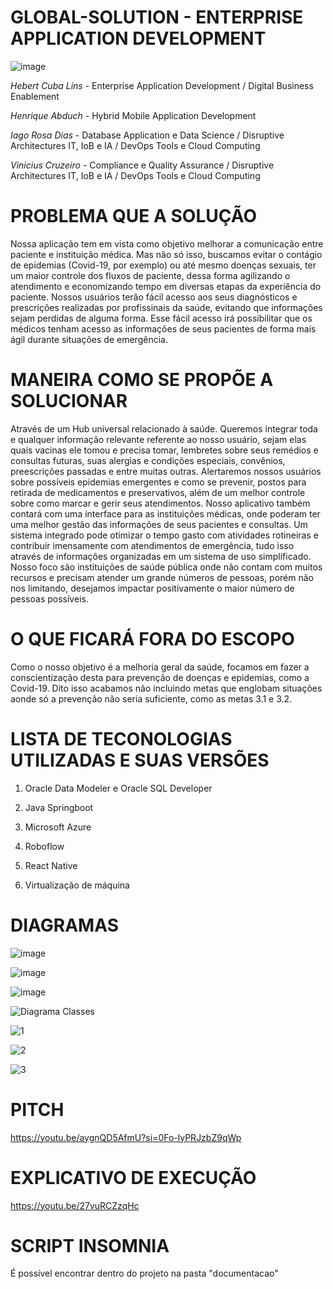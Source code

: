 # GLOBAL-SOLUTION - ENTERPRISE APPLICATION DEVELOPMENT

![image](https://github.com/HebertLins/Sprint-1-JAVA/assets/111543334/cfad3699-e26c-4688-ba36-528b5e970c8a)

*Hebert Cuba Lins*    - Enterprise Application Development / Digital Business Enablement

*Henrique Abduch*     - Hybrid Mobile Application Development

*Iago Rosa Dias*      - Database Application e Data Science / Disruptive Architectures IT, IoB e IA / DevOps Tools e Cloud Computing

*Vinicius Cruzeiro*   - Compliance e Quality Assurance / Disruptive Architectures IT, IoB e IA / DevOps Tools e Cloud Computing


# PROBLEMA QUE A SOLUÇÃO

Nossa aplicação tem em vista como objetivo melhorar a comunicação entre paciente e instituição médica. Mas não só isso, buscamos evitar o contágio de epidemias (Covid-19, por exemplo) ou até mesmo doenças sexuais, ter um maior controle dos fluxos de paciente, dessa forma agilizando o atendimento e economizando tempo em diversas etapas da experiência do paciente. Nossos usuários terão fácil acesso aos seus diagnósticos e prescrições realizadas por profissinais da saúde, evitando que informações sejam perdidas de alguma forma. Esse fácil acesso irá possibilitar que os médicos tenham acesso as informações de seus pacientes de forma mais ágil durante situações de emergência.

# MANEIRA COMO SE PROPÕE A SOLUCIONAR

Através de um Hub universal relacionado à saúde. Queremos integrar toda e qualquer informação relevante referente ao nosso usuário, sejam elas quais vacinas ele tomou e precisa tomar, lembretes sobre seus remédios e consultas futuras, suas alergias e condições especiais, convênios, preescrições passadas e entre muitas outras. Alertaremos nossos usuários sobre possíveis epidemias emergentes e como se prevenir, postos para retirada de medicamentos e preservativos, além de um melhor controle sobre como marcar e gerir seus atendimentos. 
Nosso aplicativo também contará com uma interface para as instituições médicas, onde poderam ter uma melhor gestão das informações de seus pacientes e consultas. Um sistema integrado pode otimizar o tempo gasto com atividades rotineiras e contribuir imensamente com atendimentos de emergência, tudo isso através de informações organizadas em um sistema de uso simplificado. Nosso foco são instituições de saúde pública onde não contam com muitos recursos e precisam atender um grande números de pessoas, porém não nos limitando, desejamos impactar positivamente o maior número de pessoas possíveis.

# O QUE FICARÁ FORA DO ESCOPO

Como o nosso objetivo é a melhoria geral da saúde, focamos em fazer a conscientização desta para prevenção de doenças e epidemias, como a Covid-19. Dito isso acabamos não incluindo metas que englobam situações aonde só a prevenção não seria suficiente, como as metas 3.1 e 3.2.

# LISTA DE TECONOLOGIAS UTILIZADAS E SUAS VERSÕES

1.	Oracle Data Modeler e Oracle SQL Developer
   
2.	Java Springboot
   
3.	Microsoft Azure
   
4.	Roboflow
   
5.	React Native

6.	Virtualização de máquina


# DIAGRAMAS

![image](https://github.com/HebertLins/GLOBAL-SOLUTION---ENTERPRISE-APPLICATION-DEVELOPMENT/assets/111543334/55aeea84-3826-4423-baf4-67ee17147d36)

![image](https://github.com/HebertLins/GLOBAL-SOLUTION---ENTERPRISE-APPLICATION-DEVELOPMENT/assets/111543334/cb250a41-65a8-42a4-bc45-800f212fb478)

![image](https://github.com/HebertLins/GLOBAL-SOLUTION---ENTERPRISE-APPLICATION-DEVELOPMENT/assets/111543334/9d67b2b9-1c8f-4408-bbe5-3d13a7d91bd3)

![Diagrama Classes](https://github.com/HebertLins/GLOBAL-SOLUTION---ENTERPRISE-APPLICATION-DEVELOPMENT/assets/111543334/95bf37cc-1f1a-458d-add9-15632d184c59)

![1](https://github.com/HebertLins/GLOBAL-SOLUTION---ENTERPRISE-APPLICATION-DEVELOPMENT/assets/111543334/c50eabc9-d3c9-497d-a7e3-9f14fd30a073)

![2](https://github.com/HebertLins/GLOBAL-SOLUTION---ENTERPRISE-APPLICATION-DEVELOPMENT/assets/111543334/c051ea83-799f-4ef6-925d-1842f9f05451)

![3](https://github.com/HebertLins/GLOBAL-SOLUTION---ENTERPRISE-APPLICATION-DEVELOPMENT/assets/111543334/d63a1724-9d2a-46f4-b01c-d627d4e8c07c)

# PITCH

https://youtu.be/aygnQD5AfmU?si=0Fo-lyPRJzbZ9qWp

# EXPLICATIVO DE EXECUÇÃO

https://youtu.be/27vuRCZzqHc

# SCRIPT INSOMNIA

É possível encontrar dentro do projeto na pasta "documentacao"
